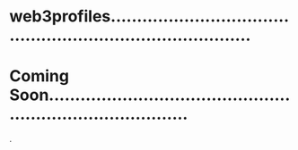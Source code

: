 # web3profiles................................................................................
# Coming Soon................................................................................
.

